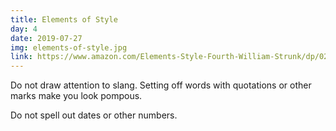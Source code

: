 ```yaml
---
title: Elements of Style
day: 4
date: 2019-07-27
img: elements-of-style.jpg
link: https://www.amazon.com/Elements-Style-Fourth-William-Strunk/dp/020530902X/
---
```


Do not draw attention to slang. Setting off words with quotations or other marks
make you look pompous.

Do not spell out dates or other numbers.

